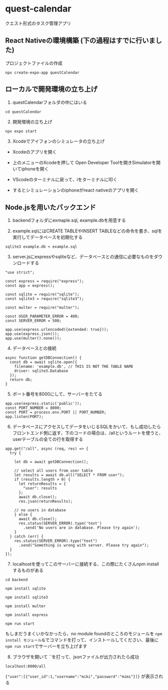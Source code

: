 # quest-calendar
クエスト形式のタスク管理アプリ

## React Nativeの環境構築 (下の過程はすでに行いました)
プロジェクトファイルの作成

`npx create-expo-app questCalendar`

## ローカルで開発環境の立ち上げ
1. questCalendarフォルダの中にはいる

`cd questCalendar`

2. 開発環境の立ち上げ

`npx expo start`

3. Xcodeでアイフォンのシミュレータの立ち上げ
  - Xcodeのアプリを開く

  - 上のメニューのXcodeを押して Open Developer Toolを開きSimulatorを開いてiphoneを開く

  - VScodeのターミナルに戻って、iをターミナルに叩く

  - するとシミュレーションのiphoneがreact nativeのアプリを開く

## Node.jsを用いたバックエンド
1. backendフォルダにexmaple.sql, example.dbを用意する

2. example.sqlにはCREATE TABLEやINSERT TABLEなどの命令を書き、sqlを実行してデータベースを初期化する

`sqlite3 example.db < example.sql`

3. server.jsにexpressやsqliteなど、データベースとの通信に必要なものをダウンロードする

```
"use strict";

const express = require("express");
const app = express();

const sqlite = require("sqlite");
const sqlite3 = require("sqlite3");

const multer = require("multer");

const USER_PARAMETER_ERROR = 400;
const SERVER_ERROR = 500;

app.use(express.urlencoded({extended: true}));
app.use(express.json());
app.use(multer().none());
```

4. データベースとの接続

```
async function getDBConnection() {
  const db = await sqlite.open({
    filename: 'example.db', // THIS IS NOT THE TABLE NAME
    driver: sqlite3.Database
  });
  return db;
}
```

5. ポート番号を8000にして、サーバーをたてる

```
app.use(express.static('public'));
const PORT_NUMBER = 8000;
const PORT = process.env.PORT || PORT_NUMBER;
app.listen(PORT);
```

6. データベースにアクセスしてデータをいじるSQLをかいて、もし成功したらフロントエンド側に返す、下のコードの場合は、/allというルートを使うと、userテーブルの全ての行を取得する

```
app.get("/all", async (req, res) => {
  try {

    let db = await getDBConnection();

    // select all users from user table
    let results = await db.all("SELECT * FROM user");
    if (results.length > 0) {
      let returnResults = {
        "user": results
      };
      await db.close();
      res.json(returnResults);

    // no users in database
    } else {
      await db.close();
      res.status(SERVER_ERROR).type('text')
        .send('No users are in database. Please try again');
    }
  } catch (err) {
    res.status(SERVER_ERROR).type("text")
      .send("Something is wrong with server. Please try again");
  }
});
```

7. localhostを使ってこのサーバーに接続する、この際にたくさんnpm installするものがある

`cd backend`

`npm install sqlite`

`npm install sqlite3`

`npm install multer`

`npm install express`

`npm run start`

もしまだうまくいかなかったら、no module foundのところのモジュールを `npm install モジュール名`でコマンドを打って、インストールしてください、最後に`npm run start`でサーバーを立ち上げます


8. ブラウザを開いて ``を打って、jsonファイルが出力されたら成功

`localhost:8000/all`

`{"user":[{"user_id":1,"username":"miki","password":"mimi"}]}`
が表示される


